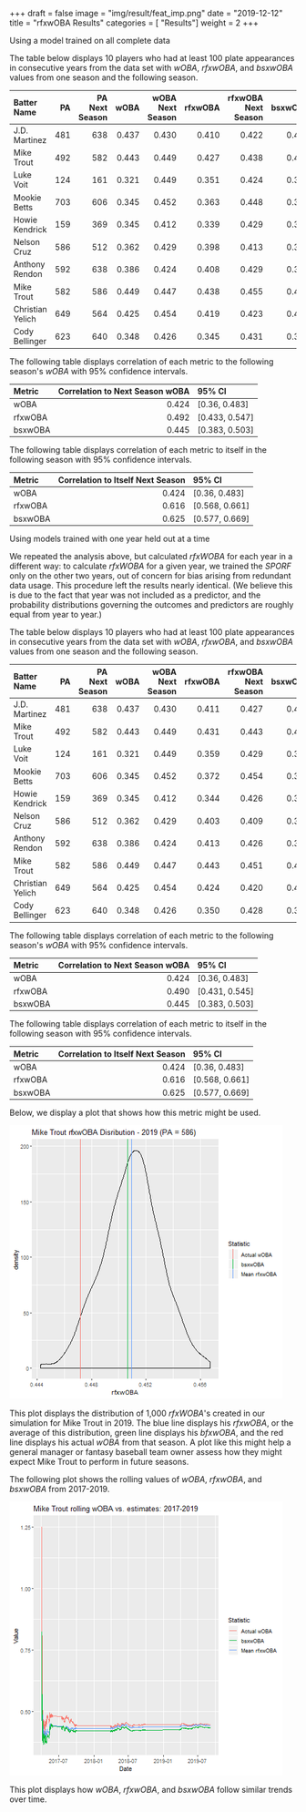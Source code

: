 +++
draft = false
image = "img/result/feat_imp.png"
date = "2019-12-12"
title = "rfxwOBA Results"
categories = [ "Results"]
weight = 2
+++

Using a model trained on all complete data

<!--more-->

The table below displays $10$ players who had at least $100$ plate appearances in consecutive years from the data set with *wOBA*, *rfxwOBA*, and *bsxwOBA* values from one season and the following season.

<table class="table table-striped" style="margin-left: auto; margin-right: auto;">
 <thead>
  <tr>
   <th style="text-align:left;"> Batter Name </th>
   <th style="text-align:right;"> PA </th>
   <th style="text-align:right;"> PA Next Season </th>
   <th style="text-align:right;"> wOBA </th>
   <th style="text-align:right;"> wOBA Next Season </th>
   <th style="text-align:right;"> rfxwOBA </th>
   <th style="text-align:right;"> rfxwOBA Next Season </th>
   <th style="text-align:right;"> bsxwOBA </th>
   <th style="text-align:right;"> bsxwOBA Next Season </th>
  </tr>
 </thead>
<tbody>
  <tr>
   <td style="text-align:left;"> J.D. Martinez </td>
   <td style="text-align:right;"> 481 </td>
   <td style="text-align:right;"> 638 </td>
   <td style="text-align:right;"> 0.437 </td>
   <td style="text-align:right;"> 0.430 </td>
   <td style="text-align:right;"> 0.410 </td>
   <td style="text-align:right;"> 0.422 </td>
   <td style="text-align:right;"> 0.432 </td>
   <td style="text-align:right;"> 0.418 </td>
  </tr>
  <tr>
   <td style="text-align:left;"> Mike Trout </td>
   <td style="text-align:right;"> 492 </td>
   <td style="text-align:right;"> 582 </td>
   <td style="text-align:right;"> 0.443 </td>
   <td style="text-align:right;"> 0.449 </td>
   <td style="text-align:right;"> 0.427 </td>
   <td style="text-align:right;"> 0.438 </td>
   <td style="text-align:right;"> 0.421 </td>
   <td style="text-align:right;"> 0.427 </td>
  </tr>
  <tr>
   <td style="text-align:left;"> Luke Voit </td>
   <td style="text-align:right;"> 124 </td>
   <td style="text-align:right;"> 161 </td>
   <td style="text-align:right;"> 0.321 </td>
   <td style="text-align:right;"> 0.449 </td>
   <td style="text-align:right;"> 0.351 </td>
   <td style="text-align:right;"> 0.424 </td>
   <td style="text-align:right;"> 0.343 </td>
   <td style="text-align:right;"> 0.441 </td>
  </tr>
  <tr>
   <td style="text-align:left;"> Mookie Betts </td>
   <td style="text-align:right;"> 703 </td>
   <td style="text-align:right;"> 606 </td>
   <td style="text-align:right;"> 0.345 </td>
   <td style="text-align:right;"> 0.452 </td>
   <td style="text-align:right;"> 0.363 </td>
   <td style="text-align:right;"> 0.448 </td>
   <td style="text-align:right;"> 0.343 </td>
   <td style="text-align:right;"> 0.429 </td>
  </tr>
  <tr>
   <td style="text-align:left;"> Howie Kendrick </td>
   <td style="text-align:right;"> 159 </td>
   <td style="text-align:right;"> 369 </td>
   <td style="text-align:right;"> 0.345 </td>
   <td style="text-align:right;"> 0.412 </td>
   <td style="text-align:right;"> 0.339 </td>
   <td style="text-align:right;"> 0.429 </td>
   <td style="text-align:right;"> 0.316 </td>
   <td style="text-align:right;"> 0.420 </td>
  </tr>
  <tr>
   <td style="text-align:left;"> Nelson Cruz </td>
   <td style="text-align:right;"> 586 </td>
   <td style="text-align:right;"> 512 </td>
   <td style="text-align:right;"> 0.362 </td>
   <td style="text-align:right;"> 0.429 </td>
   <td style="text-align:right;"> 0.398 </td>
   <td style="text-align:right;"> 0.413 </td>
   <td style="text-align:right;"> 0.395 </td>
   <td style="text-align:right;"> 0.419 </td>
  </tr>
  <tr>
   <td style="text-align:left;"> Anthony Rendon </td>
   <td style="text-align:right;"> 592 </td>
   <td style="text-align:right;"> 638 </td>
   <td style="text-align:right;"> 0.386 </td>
   <td style="text-align:right;"> 0.424 </td>
   <td style="text-align:right;"> 0.408 </td>
   <td style="text-align:right;"> 0.429 </td>
   <td style="text-align:right;"> 0.387 </td>
   <td style="text-align:right;"> 0.408 </td>
  </tr>
  <tr>
   <td style="text-align:left;"> Mike Trout </td>
   <td style="text-align:right;"> 582 </td>
   <td style="text-align:right;"> 586 </td>
   <td style="text-align:right;"> 0.449 </td>
   <td style="text-align:right;"> 0.447 </td>
   <td style="text-align:right;"> 0.438 </td>
   <td style="text-align:right;"> 0.455 </td>
   <td style="text-align:right;"> 0.427 </td>
   <td style="text-align:right;"> 0.451 </td>
  </tr>
  <tr>
   <td style="text-align:left;"> Christian Yelich </td>
   <td style="text-align:right;"> 649 </td>
   <td style="text-align:right;"> 564 </td>
   <td style="text-align:right;"> 0.425 </td>
   <td style="text-align:right;"> 0.454 </td>
   <td style="text-align:right;"> 0.419 </td>
   <td style="text-align:right;"> 0.423 </td>
   <td style="text-align:right;"> 0.404 </td>
   <td style="text-align:right;"> 0.417 </td>
  </tr>
  <tr>
   <td style="text-align:left;"> Cody Bellinger </td>
   <td style="text-align:right;"> 623 </td>
   <td style="text-align:right;"> 640 </td>
   <td style="text-align:right;"> 0.348 </td>
   <td style="text-align:right;"> 0.426 </td>
   <td style="text-align:right;"> 0.345 </td>
   <td style="text-align:right;"> 0.431 </td>
   <td style="text-align:right;"> 0.320 </td>
   <td style="text-align:right;"> 0.422 </td>
  </tr>
</tbody>
</table>


The following table displays correlation of each metric to the following season's *wOBA* with $95\%$ confidence intervals.

<table class="table table-striped" style="margin-left: auto; margin-right: auto;">
 <thead>
  <tr>
   <th style="text-align:left;"> Metric </th>
   <th style="text-align:right;"> Correlation to Next Season wOBA </th>
   <th style="text-align:left;"> 95% CI </th>
  </tr>
 </thead>
<tbody>
  <tr>
   <td style="text-align:left;"> wOBA </td>
   <td style="text-align:right;"> 0.424 </td>
   <td style="text-align:left;"> [0.36, 0.483] </td>
  </tr>
  <tr>
   <td style="text-align:left;"> rfxwOBA </td>
   <td style="text-align:right;"> 0.492 </td>
   <td style="text-align:left;"> [0.433, 0.547] </td>
  </tr>
  <tr>
   <td style="text-align:left;"> bsxwOBA </td>
   <td style="text-align:right;"> 0.445 </td>
   <td style="text-align:left;"> [0.383, 0.503] </td>
  </tr>
</tbody>
</table>


The following table displays correlation of each metric to itself in the following season with $95\%$ confidence intervals.

<table class="table table-striped" style="margin-left: auto; margin-right: auto;">
 <thead>
  <tr>
   <th style="text-align:left;"> Metric </th>
   <th style="text-align:right;"> Correlation to Itself Next Season </th>
   <th style="text-align:left;"> 95% CI </th>
  </tr>
 </thead>
<tbody>
  <tr>
   <td style="text-align:left;"> wOBA </td>
   <td style="text-align:right;"> 0.424 </td>
   <td style="text-align:left;"> [0.36, 0.483] </td>
  </tr>
  <tr>
   <td style="text-align:left;"> rfxwOBA </td>
   <td style="text-align:right;"> 0.616 </td>
   <td style="text-align:left;"> [0.568, 0.661] </td>
  </tr>
  <tr>
   <td style="text-align:left;"> bsxwOBA </td>
   <td style="text-align:right;"> 0.625 </td>
   <td style="text-align:left;"> [0.577, 0.669] </td>
  </tr>
</tbody>
</table>

Using models trained with one year held out at a time

We repeated the analysis above, but calculated $rfxWOBA$ for each year in a different way: to calculate $rfxWOBA$ for a given year, we trained the $SPORF$ only on the other two years, out of concern for bias arising from redundant data usage. This procedure left the results nearly identical. (We believe this is due to the fact that year was not included as a predictor, and the probability distributions governing the outcomes and predictors are roughly equal from year to year.)

The table below displays $10$ players who had at least $100$ plate appearances in consecutive years from the data set with *wOBA*, *rfxwOBA*, and *bsxwOBA* values from one season and the following season.

<table class="table table-striped" style="margin-left: auto; margin-right: auto;">
 <thead>
  <tr>
   <th style="text-align:left;"> Batter Name </th>
   <th style="text-align:right;"> PA </th>
   <th style="text-align:right;"> PA Next Season </th>
   <th style="text-align:right;"> wOBA </th>
   <th style="text-align:right;"> wOBA Next Season </th>
   <th style="text-align:right;"> rfxwOBA </th>
   <th style="text-align:right;"> rfxwOBA Next Season </th>
   <th style="text-align:right;"> bsxwOBA </th>
   <th style="text-align:right;"> bsxwOBA Next Season </th>
  </tr>
 </thead>
<tbody>
  <tr>
   <td style="text-align:left;"> J.D. Martinez </td>
   <td style="text-align:right;"> 481 </td>
   <td style="text-align:right;"> 638 </td>
   <td style="text-align:right;"> 0.437 </td>
   <td style="text-align:right;"> 0.430 </td>
   <td style="text-align:right;"> 0.411 </td>
   <td style="text-align:right;"> 0.427 </td>
   <td style="text-align:right;"> 0.432 </td>
   <td style="text-align:right;"> 0.418 </td>
  </tr>
  <tr>
   <td style="text-align:left;"> Mike Trout </td>
   <td style="text-align:right;"> 492 </td>
   <td style="text-align:right;"> 582 </td>
   <td style="text-align:right;"> 0.443 </td>
   <td style="text-align:right;"> 0.449 </td>
   <td style="text-align:right;"> 0.431 </td>
   <td style="text-align:right;"> 0.443 </td>
   <td style="text-align:right;"> 0.421 </td>
   <td style="text-align:right;"> 0.427 </td>
  </tr>
  <tr>
   <td style="text-align:left;"> Luke Voit </td>
   <td style="text-align:right;"> 124 </td>
   <td style="text-align:right;"> 161 </td>
   <td style="text-align:right;"> 0.321 </td>
   <td style="text-align:right;"> 0.449 </td>
   <td style="text-align:right;"> 0.359 </td>
   <td style="text-align:right;"> 0.429 </td>
   <td style="text-align:right;"> 0.343 </td>
   <td style="text-align:right;"> 0.441 </td>
  </tr>
  <tr>
   <td style="text-align:left;"> Mookie Betts </td>
   <td style="text-align:right;"> 703 </td>
   <td style="text-align:right;"> 606 </td>
   <td style="text-align:right;"> 0.345 </td>
   <td style="text-align:right;"> 0.452 </td>
   <td style="text-align:right;"> 0.372 </td>
   <td style="text-align:right;"> 0.454 </td>
   <td style="text-align:right;"> 0.343 </td>
   <td style="text-align:right;"> 0.429 </td>
  </tr>
  <tr>
   <td style="text-align:left;"> Howie Kendrick </td>
   <td style="text-align:right;"> 159 </td>
   <td style="text-align:right;"> 369 </td>
   <td style="text-align:right;"> 0.345 </td>
   <td style="text-align:right;"> 0.412 </td>
   <td style="text-align:right;"> 0.344 </td>
   <td style="text-align:right;"> 0.426 </td>
   <td style="text-align:right;"> 0.316 </td>
   <td style="text-align:right;"> 0.420 </td>
  </tr>
  <tr>
   <td style="text-align:left;"> Nelson Cruz </td>
   <td style="text-align:right;"> 586 </td>
   <td style="text-align:right;"> 512 </td>
   <td style="text-align:right;"> 0.362 </td>
   <td style="text-align:right;"> 0.429 </td>
   <td style="text-align:right;"> 0.403 </td>
   <td style="text-align:right;"> 0.409 </td>
   <td style="text-align:right;"> 0.395 </td>
   <td style="text-align:right;"> 0.419 </td>
  </tr>
  <tr>
   <td style="text-align:left;"> Anthony Rendon </td>
   <td style="text-align:right;"> 592 </td>
   <td style="text-align:right;"> 638 </td>
   <td style="text-align:right;"> 0.386 </td>
   <td style="text-align:right;"> 0.424 </td>
   <td style="text-align:right;"> 0.413 </td>
   <td style="text-align:right;"> 0.426 </td>
   <td style="text-align:right;"> 0.387 </td>
   <td style="text-align:right;"> 0.408 </td>
  </tr>
  <tr>
   <td style="text-align:left;"> Mike Trout </td>
   <td style="text-align:right;"> 582 </td>
   <td style="text-align:right;"> 586 </td>
   <td style="text-align:right;"> 0.449 </td>
   <td style="text-align:right;"> 0.447 </td>
   <td style="text-align:right;"> 0.443 </td>
   <td style="text-align:right;"> 0.451 </td>
   <td style="text-align:right;"> 0.427 </td>
   <td style="text-align:right;"> 0.451 </td>
  </tr>
  <tr>
   <td style="text-align:left;"> Christian Yelich </td>
   <td style="text-align:right;"> 649 </td>
   <td style="text-align:right;"> 564 </td>
   <td style="text-align:right;"> 0.425 </td>
   <td style="text-align:right;"> 0.454 </td>
   <td style="text-align:right;"> 0.424 </td>
   <td style="text-align:right;"> 0.420 </td>
   <td style="text-align:right;"> 0.404 </td>
   <td style="text-align:right;"> 0.417 </td>
  </tr>
  <tr>
   <td style="text-align:left;"> Cody Bellinger </td>
   <td style="text-align:right;"> 623 </td>
   <td style="text-align:right;"> 640 </td>
   <td style="text-align:right;"> 0.348 </td>
   <td style="text-align:right;"> 0.426 </td>
   <td style="text-align:right;"> 0.350 </td>
   <td style="text-align:right;"> 0.428 </td>
   <td style="text-align:right;"> 0.320 </td>
   <td style="text-align:right;"> 0.422 </td>
  </tr>
</tbody>
</table>



The following table displays correlation of each metric to the following season's *wOBA* with $95\%$ confidence intervals.

<table class="table table-striped" style="margin-left: auto; margin-right: auto;">
 <thead>
  <tr>
   <th style="text-align:left;"> Metric </th>
   <th style="text-align:right;"> Correlation to Next Season wOBA </th>
   <th style="text-align:left;"> 95% CI </th>
  </tr>
 </thead>
<tbody>
  <tr>
   <td style="text-align:left;"> wOBA </td>
   <td style="text-align:right;"> 0.424 </td>
   <td style="text-align:left;"> [0.36, 0.483] </td>
  </tr>
  <tr>
   <td style="text-align:left;"> rfxwOBA </td>
   <td style="text-align:right;"> 0.490 </td>
   <td style="text-align:left;"> [0.431, 0.545] </td>
  </tr>
  <tr>
   <td style="text-align:left;"> bsxwOBA </td>
   <td style="text-align:right;"> 0.445 </td>
   <td style="text-align:left;"> [0.383, 0.503] </td>
  </tr>
</tbody>
</table>


The following table displays correlation of each metric to itself in the following season with $95\%$ confidence intervals.

<table class="table table-striped" style="margin-left: auto; margin-right: auto;">
 <thead>
  <tr>
   <th style="text-align:left;"> Metric </th>
   <th style="text-align:right;"> Correlation to Itself Next Season </th>
   <th style="text-align:left;"> 95% CI </th>
  </tr>
 </thead>
<tbody>
  <tr>
   <td style="text-align:left;"> wOBA </td>
   <td style="text-align:right;"> 0.424 </td>
   <td style="text-align:left;"> [0.36, 0.483] </td>
  </tr>
  <tr>
   <td style="text-align:left;"> rfxwOBA </td>
   <td style="text-align:right;"> 0.616 </td>
   <td style="text-align:left;"> [0.568, 0.661] </td>
  </tr>
  <tr>
   <td style="text-align:left;"> bsxwOBA </td>
   <td style="text-align:right;"> 0.625 </td>
   <td style="text-align:left;"> [0.577, 0.669] </td>
  </tr>
</tbody>
</table>

Below, we display a plot that shows how this metric might be used. 

![](/img/result/Mike_Trout_2019_hold.png)

This plot displays the distribution of 1,000 *rfxWOBA*'s created in our simulation for Mike Trout in 2019. The blue line displays his *rfxwOBA*, or the average of this distribution, green line displays his *bfxwOBA*, and the red line displays his actual *wOBA* from that season. A plot like this might help a general manager or fantasy baseball team owner assess how they might expect Mike Trout to perform in future seasons.

The following plot shows the rolling values of *wOBA*, *rfxwOBA*, and *bsxwOBA* from 2017-2019.

![](/img/result/Mike_Trout_rolling_hold.png)

This plot displays how *wOBA*, *rfxwOBA*, and *bsxwOBA* follow similar trends over time.
